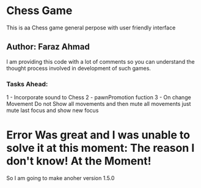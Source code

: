 # Chess Game

This is aa Chess game general perpose with user friendly interface

## Author: Faraz Ahmad

I am providing this code with a lot of comments so you can understand the thought process involved in development of such
games.

### Tasks Ahead:

1 - Incorporate sound to Chess 
2 - pawnPromotion fuction
3 - On change Movement Do not Show all movements and then mute all movements just mute last focus and show new focus

# Error Was great and I was unable to solve it at this moment: The reason I don't know! At the Moment!

So I am going to make anoher version 1.5.0